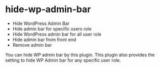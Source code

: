 # hide-wp-admin-bar
* Hide WordPress Admin Bar
* Hide admin bar for specific users role
* Hide WordPress admin bar for all user role
* Hide admin bar from front end
* Remove admin bar

You can hide WP admin bar by this plugin. This plugin also provides the setting to hide WP Admin bar for any specific user role. 
